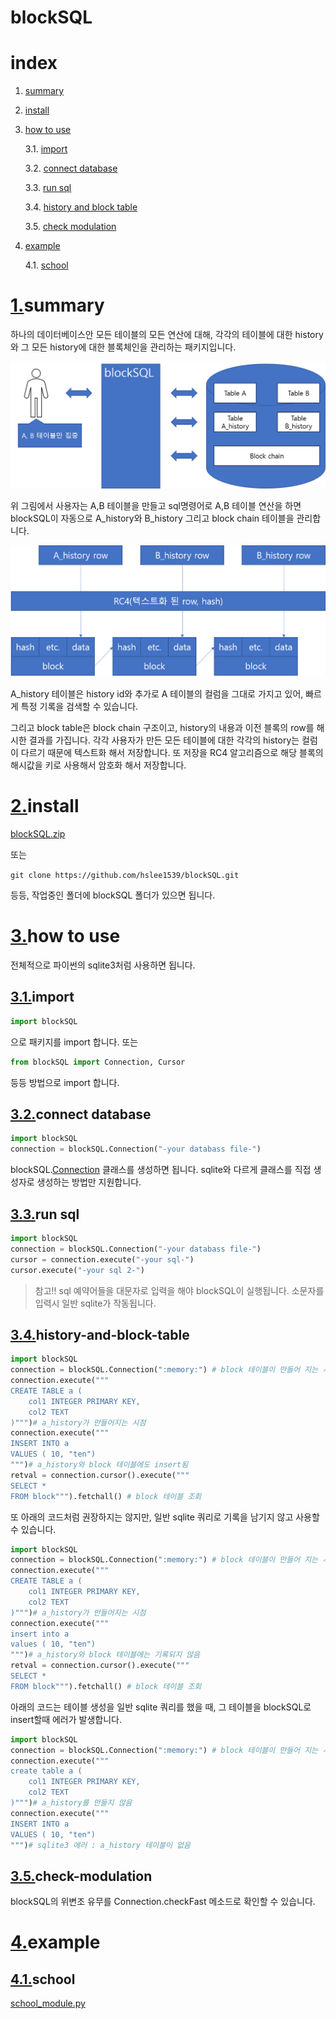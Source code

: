 blockSQL
======
# index
1. [summary](#1.summary)

2. [install](#2.install)

3. [how to use](#3.how-to-use)

    3.1. [import](#3.1.import)

    3.2. [connect database](#3.2.connect-database)

    3.3. [run sql](#3.3.run-sql)

    3.4. [history and block table](#3.4.history-and-block-table)

    3.5. [check modulation](#3.5.check-modulation)

4. [example](#4.예제)

    4.1. [school](#3.1.school)



# [1.](#index)summary

 하나의 데이터베이스안 모든 테이블의 모든 연산에 대해, 각각의 테이블에 대한 history와 그 모든 history에 대한 블록체인을 관리하는 패키지입니다.

![구조설명](./doc/구조.png)

 위 그림에서 사용자는 A,B 테이블을 만들고 sql명령어로 A,B 테이블 연산을 하면 blockSQL이 자동으로 A_history와 B_history 그리고 block chain 테이블을 관리합니다.

 ![구조설명2](./doc/block-history-구조.png)

A_history 테이블은 history id와 추가로 A 테이블의 컬럼을 그대로 가지고 있어, 빠르게 특정 기록을 검색할 수 있습니다.

그리고 block table은 block chain 구조이고, history의 내용과 이전 블록의 row를 해시한 결과를 가집니다. 각각 사용자가 만든 모든 테이블에 대한 각각의 history는 컬럼이 다르기 때문에 텍스트화 해서 저장합니다. 또 저장을 RC4 알고리즘으로 해당 블록의 해시값을 키로 사용해서 암호화 해서 저장합니다.

# [2.](#index)install

[blockSQL.zip](https://github.com/hslee1539/blockSQL/archive/master.zip)

또는

`git clone https://github.com/hslee1539/blockSQL.git`

등등, 작업중인 폴더에 blockSQL 폴더가 있으면 됩니다.

# [3.](#index)how to use
전체적으로 파이썬의 sqlite3처럼 사용하면 됩니다.
## [3.1.](#3.how-to-use)import
~~~python
import blockSQL
~~~
으로 패키지를 import 합니다. 또는
~~~python
from blockSQL import Connection, Cursor
~~~
등등 방법으로 import 합니다.

## [3.2.](#3.how-to-use)connect database
~~~python
import blockSQL
connection = blockSQL.Connection("-your databass file-")
~~~
blockSQL.[Connection](./connection_module.py) 클래스를 생성하면 됩니다.
sqlite와 다르게 클래스를 직접 생성자로 생성하는 방법만 지원합니다.
## [3.3.](#3.how-to-use)run sql
~~~python
import blockSQL
connection = blockSQL.Connection("-your databass file-")
cursor = connection.execute("-your sql-")
cursor.execute("-your sql 2-")
~~~
>참고!! sql 예약어들을 대문자로 입력을 해야 blockSQL이  실행됩니다. 소문자를 입력시 일반 sqlite가 작동됩니다.

## [3.4.](#3.how-to-use)history-and-block-table
~~~python
import blockSQL
connection = blockSQL.Connection(":memory:") # block 테이블이 만들어 지는 시점
connection.execute("""
CREATE TABLE a (
    col1 INTEGER PRIMARY KEY,
    col2 TEXT
)""")# a_history가 만들어지는 시점
connection.execute("""
INSERT INTO a
VALUES ( 10, "ten")
""")# a_history와 block 테이블에도 insert됨
retval = connection.cursor().execute("""
SELECT *
FROM block""").fetchall() # block 테이블 조회
~~~
또 아래의 코드처럼 권장하지는 않지만, 일반 sqlite 쿼리로 기록을 남기지 않고 사용할 수 있습니다.
~~~python
import blockSQL
connection = blockSQL.Connection(":memory:") # block 테이블이 만들어 지는 시점
connection.execute("""
CREATE TABLE a (
    col1 INTEGER PRIMARY KEY,
    col2 TEXT
)""")# a_history가 만들어지는 시점
connection.execute("""
insert into a
values ( 10, "ten")
""")# a_history와 block 테이블에는 기록되지 않음
retval = connection.cursor().execute("""
SELECT *
FROM block""").fetchall() # block 테이블 조회
~~~

아래의 코드는 테이블 생성을 일반 sqlite 쿼리를 했을 때, 그 테이블을 blockSQL로 insert할때 에러가 발생합니다.
~~~python
import blockSQL
connection = blockSQL.Connection(":memory:") # block 테이블이 만들어 지는 시점
connection.execute("""
create table a (
    col1 INTEGER PRIMARY KEY,
    col2 TEXT
)""")# a_history를 만들지 않음
connection.execute("""
INSERT INTO a
VALUES ( 10, "ten")
""")# sqlite3 에러 : a_history 테이블이 없음
~~~
## [3.5.](#3.how-to-use)check-modulation
blockSQL의 위변조 유무를 Connection.checkFast 메소드로 확인할 수 있습니다.

# [4.](#index)example
## [4.1.](#3.example)school
[school_module.py](./example/school_module.py)

